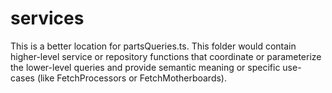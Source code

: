 # services

This is a better location for partsQueries.ts. This folder would contain higher-level service or repository functions that coordinate or parameterize the lower-level queries and provide semantic meaning or specific use-cases (like FetchProcessors or FetchMotherboards).